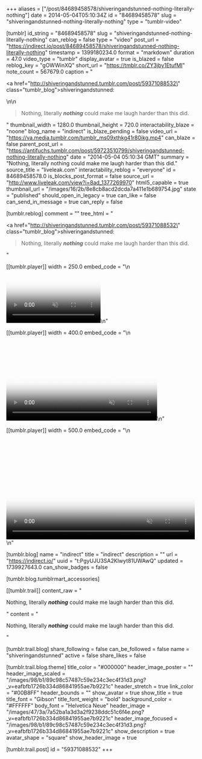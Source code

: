 +++
aliases = ["/post/84689458578/shiveringandstunned-nothing-literally-nothing"]
date = 2014-05-04T05:10:34Z
id = "84689458578"
slug = "shiveringandstunned-nothing-literally-nothing"
type = "tumblr-video"

[tumblr]
id_string = "84689458578"
slug = "shiveringandstunned-nothing-literally-nothing"
can_reblog = false
type = "video"
post_url = "https://indirect.io/post/84689458578/shiveringandstunned-nothing-literally-nothing"
timestamp = 1399180234.0
format = "markdown"
duration = 47.0
video_type = "tumblr"
display_avatar = true
is_blazed = false
reblog_key = "gOWWinXQ"
short_url = "https://tmblr.co/ZY3jby1EtufMI"
note_count = 567679.0
caption = "<p><a href=\"http://shiveringandstunned.tumblr.com/post/59371088532\" class=\"tumblr_blog\">shiveringandstunned</a>:</p>\n\n<blockquote><p>Nothing, literally <strong><em>nothing</em></strong> could make me laugh harder than this did.</p></blockquote>"
thumbnail_width = 1280.0
thumbnail_height = 720.0
interactability_blaze = "noone"
blog_name = "indirect"
is_blaze_pending = false
video_url = "https://va.media.tumblr.com/tumblr_ms09xthkg41r80ikg.mp4"
can_blaze = false
parent_post_url = "https://antifuchs.tumblr.com/post/59723510799/shiveringandstunned-nothing-literally-nothing"
date = "2014-05-04 05:10:34 GMT"
summary = "Nothing, literally nothing could make me laugh harder than this did."
source_title = "liveleak.com"
interactability_reblog = "everyone"
id = 84689458578.0
is_blocks_post_format = false
source_url = "http://www.liveleak.com/view?i=8ad_1377269970"
html5_capable = true
thumbnail_url = "/images/16/2b/8e8cb8acd2dcda7a411e1b689754.jpg"
state = "published"
should_open_in_legacy = true
can_like = false
can_send_in_message = true
can_reply = false

[tumblr.reblog]
comment = ""
tree_html = "<p><a href=\"http://shiveringandstunned.tumblr.com/post/59371088532\" class=\"tumblr_blog\">shiveringandstunned</a>:</p><blockquote><p>Nothing, literally <strong><em>nothing</em></strong> could make me laugh harder than this did.</p></blockquote>"

[[tumblr.player]]
width = 250.0
embed_code = "\n<video  id='embed-67b55e84cf6d4959867039' class='crt-video crt-skin-default' width='250' height='141' poster='/images/16/2b/8e8cb8acd2dcda7a411e1b689754.jpg' preload='none' muted data-crt-video data-crt-options='{\"autoheight\":null,\"duration\":47,\"hdUrl\":false,\"filmstrip\":{\"url\":\"/images/5f/96/d32622fa510ebd39cb6a270d7006.jpg\",\"width\":\"200\",\"height\":\"112\"}}' crossOrigin='anonymous' controls>\n    <source src=\"https://va.media.tumblr.com/tumblr_ms09xthkg41r80ikg.mp4\" type=\"video/mp4\">\n</video>\n"

[[tumblr.player]]
width = 400.0
embed_code = "\n<video  id='embed-67b55e84cf6d4959867039' class='crt-video crt-skin-default' width='400' height='225' poster='/images/16/2b/8e8cb8acd2dcda7a411e1b689754.jpg' preload='none' muted data-crt-video data-crt-options='{\"autoheight\":null,\"duration\":47,\"hdUrl\":false,\"filmstrip\":{\"url\":\"/images/5f/96/d32622fa510ebd39cb6a270d7006.jpg\",\"width\":\"200\",\"height\":\"112\"}}' crossOrigin='anonymous' controls>\n    <source src=\"https://va.media.tumblr.com/tumblr_ms09xthkg41r80ikg.mp4\" type=\"video/mp4\">\n</video>\n"

[[tumblr.player]]
width = 500.0
embed_code = "\n<video  id='embed-67b55e84cf6d4959867039' class='crt-video crt-skin-default' width='500' height='281' poster='/images/16/2b/8e8cb8acd2dcda7a411e1b689754.jpg' preload='none' muted data-crt-video data-crt-options='{\"autoheight\":null,\"duration\":47,\"hdUrl\":false,\"filmstrip\":{\"url\":\"/images/5f/96/d32622fa510ebd39cb6a270d7006.jpg\",\"width\":\"200\",\"height\":\"112\"}}' crossOrigin='anonymous' controls>\n    <source src=\"https://va.media.tumblr.com/tumblr_ms09xthkg41r80ikg.mp4\" type=\"video/mp4\">\n</video>\n"

[tumblr.blog]
name = "indirect"
title = "indirect"
description = ""
url = "https://indirect.io/"
uuid = "t:PgyUJU3SA2Klwyt81UWAwQ"
updated = 1739927643.0
can_show_badges = false

[tumblr.blog.tumblrmart_accessories]

[[tumblr.trail]]
content_raw = "<p>Nothing, literally <strong><em>nothing</em></strong> could make me laugh harder than this did.</p>"
content = "<p>Nothing, literally <strong><em>nothing</em></strong> could make me laugh harder than this did.</p>"

[tumblr.trail.blog]
share_following = false
can_be_followed = false
name = "shiveringandstunned"
active = false
share_likes = false

[tumblr.trail.blog.theme]
title_color = "#000000"
header_image_poster = ""
header_image_scaled = "/images/98/b1/89c98c57487c59e234c3ec4f31d3.png?_v=eafbfb1726b334d86841955ae7b9221c"
header_stretch = true
link_color = "#00B8FF"
header_bounds = ""
show_avatar = true
show_title = true
title_font = "Gibson"
title_font_weight = "bold"
background_color = "#FFFFFF"
body_font = "Helvetica Neue"
header_image = "/images/47/3a/7a52ba1a3d3a2f9238ddc51c6f4e.png?_v=eafbfb1726b334d86841955ae7b9221c"
header_image_focused = "/images/98/b1/89c98c57487c59e234c3ec4f31d3.png?_v=eafbfb1726b334d86841955ae7b9221c"
show_description = true
avatar_shape = "square"
show_header_image = true

[tumblr.trail.post]
id = "59371088532"
+++
